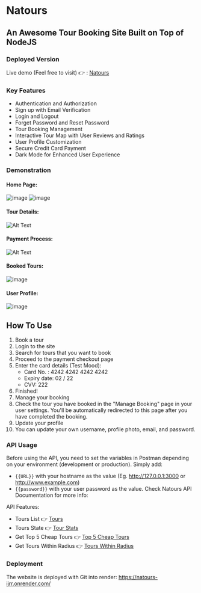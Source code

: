 # Natours

## An Awesome Tour Booking Site Built on Top of NodeJS

### Deployed Version

Live demo (Feel free to visit) 👉 : [Natours](https://natours-ijrr.onrender.com/)

### Key Features

- Authentication and Authorization
- Sign up with Email Verification
- Login and Logout
- Forget Password and Reset Password
- Tour Booking Management
- Interactive Tour Map with User Reviews and Ratings
- User Profile Customization
- Secure Credit Card Payment
- Dark Mode for Enhanced User Experience

### Demonstration

#### Home Page:

![image](https://github.com/Ahmedhossamdev/Natours/assets/99441866/758823b1-d1a4-4e66-9a69-fd77d0abe10e)
![image](https://github.com/Ahmedhossamdev/Natours/assets/99441866/b633488b-892b-4cb6-95d0-35d5ceebfdfb)

#### Tour Details:

![Alt Text](https://media.giphy.com/media/WvDmEEE3AWihilAgze/giphy.gif)

#### Payment Process:

![Alt Text](https://media.giphy.com/media/v1.Y2lkPTc5MGI3NjExNmR6MGJsb3FxMms4emw5NjI2d3k4cmtmenVqZGczMTY3eXMyaWlyayZlcD12MV9pbnRlcm5hbF9naWZfYnlfaWQmY3Q9Zw/IlkchDlYu2ToQA0R8r/giphy.gif)

#### Booked Tours:

![image](https://github.com/Ahmedhossamdev/Natours/assets/99441866/4a5b3780-c716-46bf-9df6-c9d522c81f5c)

#### User Profile:

![image](https://github.com/Ahmedhossamdev/Natours/assets/99441866/9f5a1baa-c3fd-4e27-9250-6f51313e553c)

## How To Use

1. Book a tour
2. Login to the site
3. Search for tours that you want to book
4. Proceed to the payment checkout page
5. Enter the card details (Test Mood):
   - Card No. : 4242 4242 4242 4242
   - Expiry date: 02 / 22
   - CVV: 222
6. Finished!
7. Manage your booking
8. Check the tour you have booked in the "Manage Booking" page in your user settings. You'll be automatically redirected to this page after you have completed the booking.
9. Update your profile
10. You can update your own username, profile photo, email, and password.

### API Usage

Before using the API, you need to set the variables in Postman depending on your environment (development or production). Simply add:

- `{{URL}}` with your hostname as the value (Eg. http://127.0.0.1:3000 or http://www.example.com)
- `{{password}}` with your user password as the value.
  Check Natours API Documentation for more info:

API Features:

- Tours List 👉 [Tours](https://natours-ijrr.onrender.com/api/v1/tours)
- Tours State 👉 [Tour Stats](https://natours-ijrr.onrender.com/v1/tours/tour-stats)
- Get Top 5 Cheap Tours 👉 [Top 5 Cheap Tours](https://natours-ijrr.onrender.com/api/v1/tours/top-5-cheap)
- Get Tours Within Radius 👉 [Tours Within Radius](https://natours-ijrr.onrender.com/api/v1/tours/tours-within/200/center/34.098453,-118.096327/unit/mi)

### Deployment

The website is deployed with Git into render:
https://natours-ijrr.onrender.com/
